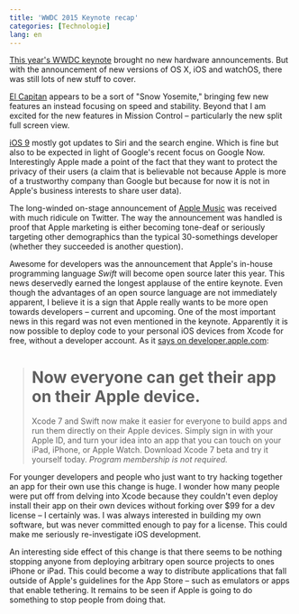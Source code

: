```yaml
---
title: 'WWDC 2015 Keynote recap'
categories: [Technologie]
lang: en
---
```


[This year's WWDC keynote](http://www.apple.com/live/2015-june-event/) brought no new hardware announcements. But with the announcement of new versions of OS X, iOS and watchOS, there was still lots of new stuff to cover.

[El Capitan](http://www.apple.com/osx/elcapitan-preview/) appears to be a sort of "Snow Yosemite," bringing few new features an instead focusing on speed and stability. Beyond that I am excited for the new features in Mission Control – particularly the new split full screen view.

[iOS 9](http://www.apple.com/ios/ios9-preview/) mostly got updates to Siri and the search engine. Which is fine but also to be expected in light of Google's recent focus on Google Now. Interestingly Apple made a point of the fact that they want to protect the privacy of their users (a claim that is believable not because Apple is more of a trustworthy company than Google but because for now it is not in Apple's business interests to share user data).

The long-winded on-stage announcement of [Apple Music](http://www.theverge.com/2015/6/8/8729481/apple-music-streaming-service-wwdc-15) was received with much ridicule on Twitter. The way the announcement was handled is proof that Apple marketing is either becoming tone-deaf or seriously targeting other demographics than the typical 30-somethings developer (whether they succeeded is another question).

Awesome for developers was the announcement that Apple's in-house programming language *Swift* will become open source later this year. This news deservedly earned the longest applause of the entire keynote. Even though the advantages of an open source language are not immediately apparent, I believe it is a sign that Apple really wants to be more open towards developers – current and upcoming. One of the most important news in this regard was not even mentioned in the keynote. Apparently it is now possible to deploy code to your personal iOS devices from Xcode for free, without a developer account. As it [says on developer.apple.com](https://developer.apple.com/xcode/):

> # Now everyone can get their app on their Apple device.
> Xcode 7 and Swift now make it easier for everyone to build apps and run them directly on their Apple devices. Simply sign in with your Apple ID, and turn your idea into an app that you can touch on your iPad, iPhone, or Apple Watch. Download Xcode 7 beta and try it yourself today. *Program membership is not required.*

For younger developers and people who just want to try hacking together an app for their own use this change is huge. I wonder how many people were put off from delving into Xcode because they couldn't even deploy install their app on their own devices without forking over $99 for a dev license – I certainly was. I was always interested in building my own software, but was never committed enough to pay for a license. This could make me seriously re-investigate iOS development.

An interesting side effect of this change is that there seems to be nothing stopping anyone from deploying arbitrary open source projects to ones iPhone or iPad. This could become a way to distribute applications that fall outside of Apple's guidelines for the App Store – such as emulators or apps that enable tethering. It remains to be seen if Apple is going to do something to stop people from doing that.